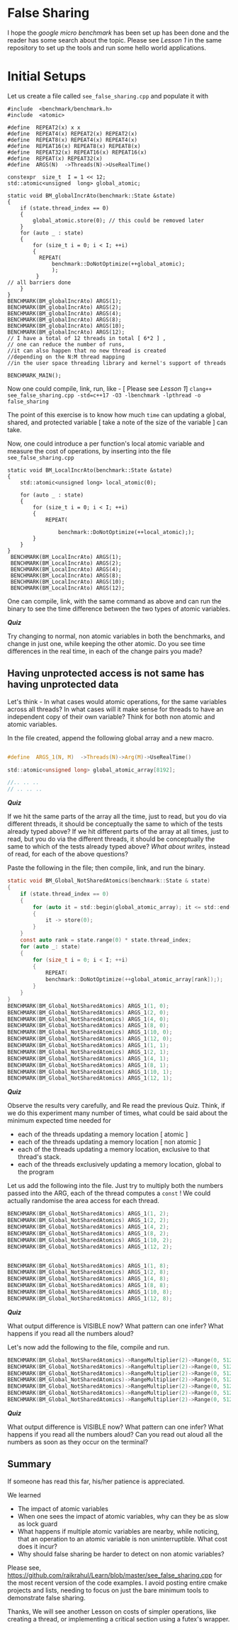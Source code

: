 
# False Sharing

I hope the *google micro benchmark* has been set up has been done and the reader has some search about the topic.
Please see *Lesson 1* in the same repository to set up the tools and run some hello world applications. 


# Initial Setups

Let us create a file called `see_false_sharing.cpp` and populate it with 

    #include  <benchmark/benchmark.h>
    #include  <atomic>
    
    #define  REPEAT2(x) x x
    #define  REPEAT4(x) REPEAT2(x) REPEAT2(x)
    #define  REPEAT8(x) REPEAT4(x) REPEAT4(x)
    #define  REPEAT16(x) REPEAT8(x) REPEAT8(x)
    #define  REPEAT32(x) REPEAT16(x) REPEAT16(x)
    #define  REPEAT(x) REPEAT32(x)
    #define  ARGS(N)  ->Threads(N)->UseRealTime()
    
    constexpr  size_t  I = 1 << 12;
    std::atomic<unsigned  long> global_atomic;

	static void BM_globalIncrAto(benchmark::State &state) 
	{
		if (state.thread_index == 0) 
		{
		    global_atomic.store(0); // this could be removed later
	    }
		for (auto _ : state) 
		{
		    for (size_t i = 0; i < I; ++i)
		    {
		      REPEAT(
		          benchmark::DoNotOptimize(++global_atomic);
		          );
		     }
    // all barriers done
	    }
	}
    BENCHMARK(BM_globalIncrAto) ARGS(1);
    BENCHMARK(BM_globalIncrAto) ARGS(2);
    BENCHMARK(BM_globalIncrAto) ARGS(4);
    BENCHMARK(BM_globalIncrAto) ARGS(8);
    BENCHMARK(BM_globalIncrAto) ARGS(10);
    BENCHMARK(BM_globalIncrAto) ARGS(12);
    // I have a total of 12 threads in total [ 6*2 ] ,
    // one can reduce the number of runs, 
    //it can also happen that no new thread is created 
    //depending on the N:M thread mapping 
    //in the user space threading library and kernel's support of threads
    
	BENCHMARK_MAIN();
    
   
   Now one could compile, link, run, like -  [ Please see *Lesson 1*] 
    `clang++ see_false_sharing.cpp -std=c++17 -O3 -lbenchmark -lpthread -o false_sharing`
 
   The point of this exercise is to know how much `time` can updating a global, shared, and protected variable [ take a note of the size of the variable ] can take.

Now, one could introduce a per function's local atomic variable and measure the cost of operations, by inserting into the file `see_false_sharing.cpp`

    static void BM_LocalIncrAto(benchmark::State &state) 
    {
	    std::atomic<unsigned long> local_atomic(0);
	    
	    for (auto _ : state) 
	    {
	        for (size_t i = 0; i < I; ++i) 
	        {
	            REPEAT(

	                benchmark::DoNotOptimize(++local_atomic););
		    }
		}
    }
     BENCHMARK(BM_LocalIncrAto) ARGS(1);
     BENCHMARK(BM_LocalIncrAto) ARGS(2);
     BENCHMARK(BM_LocalIncrAto) ARGS(4);
     BENCHMARK(BM_LocalIncrAto) ARGS(8);
     BENCHMARK(BM_LocalIncrAto) ARGS(10);
     BENCHMARK(BM_LocalIncrAto) ARGS(12);

   One can compile, link, with the same command as above and can run the binary to see the time difference between the two types of atomic variables.
   
 ***Quiz***

Try changing to normal, non atomic variables in both the benchmarks, and change  in just one, while keeping the other atomic. Do you see time differences in the real time, in each of the change pairs you made? 


 

## Having unprotected access is not same has having unprotected data 
Let's think - 
In what cases would atomic operations, for the same variables across all threads? 
In what cases will it make sense for  threads to have an independent copy of their own variable? Think for both non atomic and atomic variables. 

In the file created, append the following global array and a new macro.
```c

#define  ARGS_1(N, M)  ->Threads(N)->Arg(M)->UseRealTime()

std::atomic<unsigned long> global_atomic_array[8192];

//.. .. .. 
// .. .. .. 

```

***Quiz***

If we hit the same parts of the array all the time, just to read, but you do via different threads, it  should be conceptually the same to which of the tests already typed above?
If we hit different parts of the array at all times, just to read, but you do via the different threads, it  should be conceptually the same to which of the tests already typed above?
*What about writes,* instead of read, for each of the above questions?

Paste the following in the file; then compile, link, and run the binary.

```c
static void BM_Global_NotSharedAtomics(benchmark::State & state)
{
    if (state.thread_index == 0)
    {
        for (auto it = std::begin(global_atomic_array); it <= std::end(global_atomic_array); it++)
        {
            it -> store(0);
        }
    }
    const auto rank = state.range(0) * state.thread_index;
    for (auto _: state)
    {
        for (size_t i = 0; i < I; ++i)
        {
            REPEAT(
            benchmark::DoNotOptimize(++global_atomic_array[rank]););
        }
    }
}
BENCHMARK(BM_Global_NotSharedAtomics) ARGS_1(1, 0);
BENCHMARK(BM_Global_NotSharedAtomics) ARGS_1(2, 0);
BENCHMARK(BM_Global_NotSharedAtomics) ARGS_1(4, 0);
BENCHMARK(BM_Global_NotSharedAtomics) ARGS_1(8, 0);
BENCHMARK(BM_Global_NotSharedAtomics) ARGS_1(10, 0);
BENCHMARK(BM_Global_NotSharedAtomics) ARGS_1(12, 0);
BENCHMARK(BM_Global_NotSharedAtomics) ARGS_1(1, 1);
BENCHMARK(BM_Global_NotSharedAtomics) ARGS_1(2, 1);
BENCHMARK(BM_Global_NotSharedAtomics) ARGS_1(4, 1);
BENCHMARK(BM_Global_NotSharedAtomics) ARGS_1(8, 1);
BENCHMARK(BM_Global_NotSharedAtomics) ARGS_1(10, 1);
BENCHMARK(BM_Global_NotSharedAtomics) ARGS_1(12, 1);
```
***Quiz***

Observe the results very carefully, and Re read the previous Quiz. 
Think, if we do this experiment many number of times, what could be said about the minimum expected time needed for

 - each of the threads updating a memory location  [ atomic ] 
 - each of the threads updating a memory location [ non atomic ]
 - each of the threads updating a memory location, exclusive to that thread's stack.
 - each of the threads exclusively updating a memory location, global to the program

Let us add  the following into the file.
Just try to multiply both the numbers passed into the ARG, each of the thread computes a `const` ! We could actually randomise the  area access for each thread. 

```c
BENCHMARK(BM_Global_NotSharedAtomics) ARGS_1(1, 2);
BENCHMARK(BM_Global_NotSharedAtomics) ARGS_1(2, 2);
BENCHMARK(BM_Global_NotSharedAtomics) ARGS_1(4, 2);
BENCHMARK(BM_Global_NotSharedAtomics) ARGS_1(8, 2);
BENCHMARK(BM_Global_NotSharedAtomics) ARGS_1(10, 2);
BENCHMARK(BM_Global_NotSharedAtomics) ARGS_1(12, 2);


BENCHMARK(BM_Global_NotSharedAtomics) ARGS_1(1, 8);
BENCHMARK(BM_Global_NotSharedAtomics) ARGS_1(2, 8);
BENCHMARK(BM_Global_NotSharedAtomics) ARGS_1(4, 8);
BENCHMARK(BM_Global_NotSharedAtomics) ARGS_1(8, 8);
BENCHMARK(BM_Global_NotSharedAtomics) ARGS_1(10, 8);
BENCHMARK(BM_Global_NotSharedAtomics) ARGS_1(12, 8);
```

***Quiz***

What output difference is VISIBLE now? What pattern can one infer?  What happens if you read all the numbers aloud? 

Let's now add the following to the file, compile and run.

```c
BENCHMARK(BM_Global_NotSharedAtomics)->RangeMultiplier(2)->Range(0, 512)->Threads(1);
BENCHMARK(BM_Global_NotSharedAtomics)->RangeMultiplier(2)->Range(0, 512)->Threads(2);
BENCHMARK(BM_Global_NotSharedAtomics)->RangeMultiplier(2)->Range(0, 512)->Threads(4);
BENCHMARK(BM_Global_NotSharedAtomics)->RangeMultiplier(2)->Range(0, 512)->Threads(6);
BENCHMARK(BM_Global_NotSharedAtomics)->RangeMultiplier(2)->Range(0, 512)->Threads(8);
BENCHMARK(BM_Global_NotSharedAtomics)->RangeMultiplier(2)->Range(0, 512)->Threads(10);
BENCHMARK(BM_Global_NotSharedAtomics)->RangeMultiplier(2)->Range(0, 512)->Threads(12);
```
***Quiz***

What output difference is VISIBLE now? What pattern can one infer?  What happens if you read all the numbers aloud?  Can you read out aloud all the numbers as soon as they occur on the terminal? 

 
## Summary	

If someone has read this far, his/her patience is appreciated.

We learned

 - The impact of atomic variables
 - When one sees the impact of atomic variables, why can they be as slow as lock guard 
 - What happens if multiple atomic variables are nearby, while noticing, that an operation to an atomic variable is non uninterruptible. What cost does it incur?
 - Why should false sharing be harder to detect on non atomic variables? 

Please see, 
 https://github.com/raikrahul/Learn/blob/master/see_false_sharing.cpp
 for the most recent version of the code examples. I avoid posting entire cmake projects and lists, needing to focus on just the bare minimum tools to demonstrate false sharing.

Thanks, We will see another Lesson on costs of simpler operations, like creating a thread, or implementing a critical section using a futex's wrapper. 

